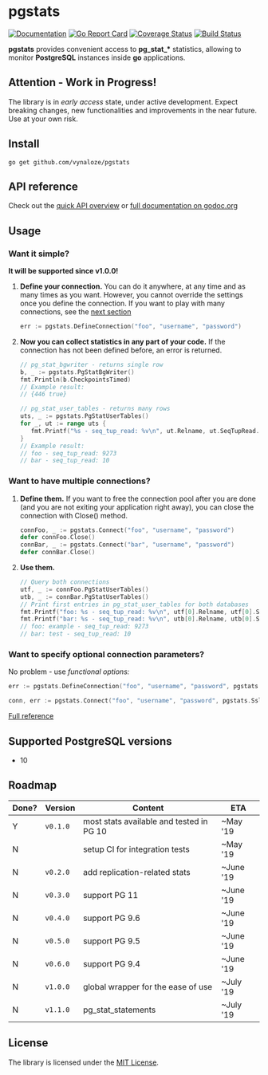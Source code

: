 # pgstats
[![Documentation](https://godoc.org/github.com/vynaloze/pgstats?status.svg)](https://godoc.org/github.com/vynaloze/pgstats)
[![Go Report Card](https://goreportcard.com/badge/github.com/vynaloze/pgstats)](https://goreportcard.com/report/github.com/vynaloze/pgstats)
[![Coverage Status](https://coveralls.io/repos/github/vynaloze/pgstats/badge.svg?branch=master)](https://coveralls.io/github/vynaloze/pgstats?branch=master)
[![Build Status](https://travis-ci.com/vynaloze/pgstats.svg?branch=master)](https://travis-ci.com/vynaloze/pgstats)

**pgstats** provides convenient access to **pg_stat_&ast;** statistics, allowing to monitor **PostgreSQL** instances inside **go** applications.

## Attention - Work in Progress!
The library is in _early access_ state, under active development. 
Expect breaking changes, new functionalities and improvements in the near future. 
Use at your own risk.

## Install
`go get github.com/vynaloze/pgstats`

## API reference
Check out the [quick API overview](doc/api.md) or [full documentation on godoc.org](https://godoc.org/github.com/vynaloze/pgstats)

## Usage
### Want it simple?
**It will be supported since v1.0.0!**

1. **Define your connection.** You can do it anywhere, at any time and as many times as you want.
However, you cannot override the settings once you define the connection. If you want to play with many connections, 
see the [next section](#want-to-have-multiple-connections)

    ```go
    err := pgstats.DefineConnection("foo", "username", "password")
    ```
    
2. **Now you can collect statistics in any part of your code.** 
If the connection has not been defined before, an error is returned.

    ```go
    // pg_stat_bgwriter - returns single row
    b, _ := pgstats.PgStatBgWriter()
    fmt.Println(b.CheckpointsTimed)
    // Example result:
    // {446 true}
    
    // pg_stat_user_tables - returns many rows
    uts, _ := pgstats.PgStatUserTables()
    for _, ut := range uts {
       fmt.Printf("%s - seq_tup_read: %v\n", ut.Relname, ut.SeqTupRead.Int64)
    }
    // Example result:
    // foo - seq_tup_read: 9273
    // bar - seq_tup_read: 10
    ```
    
    
### Want to have multiple connections?
1. **Define them.** If you want to free the connection pool after you are done 
(and you are not exiting your application right away), 
you can close the connection with Close() method.

    ```go
    connFoo, _ := pgstats.Connect("foo", "username", "password")
    defer connFoo.Close()
    connBar, _ := pgstats.Connect("bar", "username", "password")
    defer connBar.Close()
    ```
    
2. **Use them.**

    ```go
    // Query both connections
    utf, _ := connFoo.PgStatUserTables()
    utb, _ := connBar.PgStatUserTables()
    // Print first entries in pg_stat_user_tables for both databases
    fmt.Printf("foo: %s - seq_tup_read: %v\n", utf[0].Relname, utf[0].SeqTupRead)
    fmt.Printf("bar: %s - seq_tup_read: %v\n", utb[0].Relname, utb[0].SeqTupRead)
    // foo: example - seq_tup_read: 9273
    // bar: test - seq_tup_read: 10
    ```

### Want to specify optional connection parameters?
No problem - use _functional options:_
```go
err := pgstats.DefineConnection("foo", "username", "password", pgstats.Host("10.0.1.3"), pgstats.Port(6432))
```
```go
conn, err := pgstats.Connect("foo", "username", "password", pgstats.SslMode("disable"))
```
[Full reference](doc/options.md)
## Supported PostgreSQL versions
- 10

## Roadmap
Done? | Version | Content | ETA
--- | --- | --- | ---
Y | `v0.1.0` | most stats available and tested in PG 10 | ~May '19
N | | setup CI for integration tests | ~May '19
N | `v0.2.0` | add replication-related stats | ~June '19
N | `v0.3.0` | support PG 11 | ~June '19
N | `v0.4.0` | support PG 9.6 | ~June '19
N | `v0.5.0` | support PG 9.5 | ~June '19
N | `v0.6.0` | support PG 9.4 | ~June '19
N | `v1.0.0` | global wrapper for the ease of use | ~July '19
N | `v1.1.0` | pg_stat_statements | ~July '19

## License
The library is licensed under the [MIT License](LICENSE).